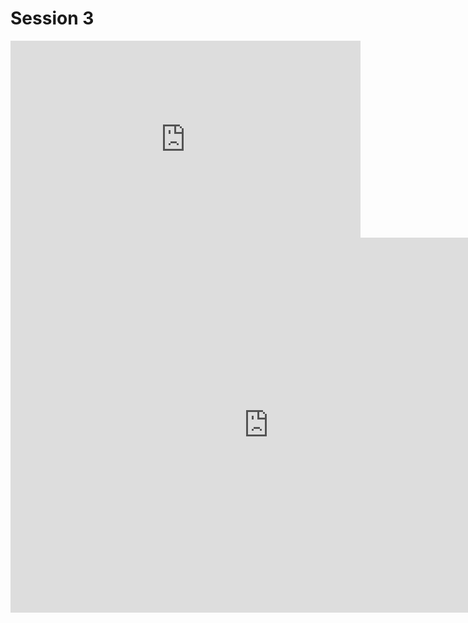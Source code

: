 # Session 3

<iframe width="560" height="315" src="https://www.youtube.com/embed/vz6epDQxpU0" frameborder="0" allow="autoplay; encrypted-media" allowfullscreen></iframe>

<iframe id="iframe_container" frameborder="0" webkitallowfullscreen="" mozallowfullscreen="" allowfullscreen="" allow="autoplay; fullscreen" width="825" height="600" src="https://prezi.com/embed/20pqxtcebma3/?bgcolor=ffffff&amp;lock_to_path=0&amp;autoplay=0&amp;autohide_ctrls=0&amp;landing_data=bHVZZmNaNDBIWnNjdEVENDRhZDFNZGNIUE43MHdLNWpsdFJLb2ZHanI0cXhKTFlYUEpuN1p5QW1MZnJRemhuUTFRPT0&amp;landing_sign=cd5dglrVGvx7BgKSxfg1djCOZd2NV4g0275xA44rDJs"></iframe>
